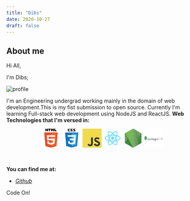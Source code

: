 ```yaml
---
title: "Dibs"
date: 2020-10-27
draft: false
---
```


## About me
Hi All,

I'm Dibs;

<img src="https://avatars3.githubusercontent.com/u/56896955?s=60&v=4" alt="profile" width="115"/>

I'm an Engineering undergrad working mainly in the domain of web development.This is my fist submission to open source. Currently I'm learning Full-stack web development using NodeJS and ReactJS.
**Web Technologies that I'm versed in:**
<p align="center">
<code><img height="50" src="https://raw.githubusercontent.com/github/explore/80688e429a7d4ef2fca1e82350fe8e3517d3494d/topics/html/html.png" ></code>
<code><img height="50" src="https://raw.githubusercontent.com/github/explore/80688e429a7d4ef2fca1e82350fe8e3517d3494d/topics/css/css.png"></code>
<code><img height="50" src="https://raw.githubusercontent.com/github/explore/80688e429a7d4ef2fca1e82350fe8e3517d3494d/topics/javascript/javascript.png"></code>
<code><img height="50" src="https://raw.githubusercontent.com/github/explore/5c058a388828bb5fde0bcafd4bc867b5bb3f26f3/topics/react/react.png"></code>
<code><img height="50" src="https://raw.githubusercontent.com/github/explore/80688e429a7d4ef2fca1e82350fe8e3517d3494d/topics/nodejs/nodejs.png"></code>  
<code><img height="50" src="https://raw.githubusercontent.com/github/explore/80688e429a7d4ef2fca1e82350fe8e3517d3494d/topics/mongodb/mongodb.png"></code>  
</p>
<br/>

**You can find me at:**
 - [*Github*](https://github.com/DibyawanT/techprimers.github.io)

Code On!
